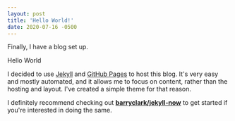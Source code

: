 ```yaml
---
layout: post
title: 'Hello World!'
date: 2020-07-16 -0500
---
```


Finally, I have a blog set up.

Hello World

I decided to use [Jekyll](https://jekyllrb.com/) and [GitHub Pages](https://pages.github.com/) to host this blog. It's very easy and mostly automated, and it allows me to focus on content, rather than the hosting and layout. I've created a simple theme for that reason.

<!--more-->

I definitely recommend checking out [**barryclark/jekyll-now**](https://github.com/barryclark/jekyll-now) to get started if you're interested in doing the same.
